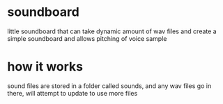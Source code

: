 # soundboard
little soundboard that can take dynamic amount of wav files and create a simple soundboard and allows pitching of voice sample


# how it works
sound files are stored in a folder called sounds, and any wav files go in there, will attempt to update to use more files
